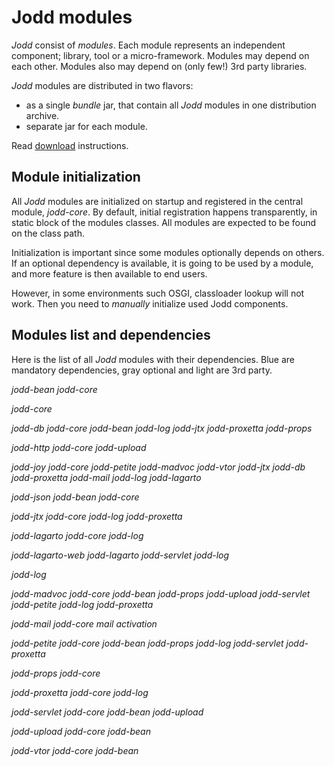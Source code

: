 # Jodd modules

*Jodd* consist of _modules_. Each module represents an independent component;
library, tool or a micro-framework. Modules may depend on each other. Modules
also may depend on (only few!) 3rd party libraries.

*Jodd* modules are distributed in two flavors:

+ as a single _bundle_ jar, that contain all *Jodd* modules in one
distribution archive.
+ separate jar for each module.

Read [download](../download/index.html) instructions.

## Module initialization

All *Jodd* modules are initialized on startup and registered in the
central module, <var>jodd-core</var>. By default, initial registration
happens transparently, in static block of the modules classes.
All modules are expected to be found on the class path.

Initialization is important since some modules optionally depends on
others. If an optional dependency is available, it is going to be
used by a module, and more feature is then available to end users.

However, in some environments such OSGI, classloader lookup will not work.
 Then you need to _manually_ initialize used Jodd components.

## Modules list and dependencies

Here is the list of all *Jodd* modules with their dependencies.
Blue are mandatory dependencies, gray optional and light are 3rd party.

<var>jodd-bean</var> <var class='dep'>jodd-core</var>

<var>jodd-core</var>

<var>jodd-db</var> <var class='dep'>jodd-core</var> <var class='dep'>jodd-bean</var> <var class='dep'>jodd-log</var> <var class='dep-opt'>jodd-jtx</var> <var class='dep-opt'>jodd-proxetta</var> <var class='dep-opt'>jodd-props</var>

<var>jodd-http</var> <var class='dep'>jodd-core</var> <var class='dep'>jodd-upload</var>

<var>jodd-joy</var> <var class='dep'>jodd-core</var> <var class='dep'>jodd-petite</var> <var class='dep'>jodd-madvoc</var> <var class='dep'>jodd-vtor</var> <var class='dep'>jodd-jtx</var> <var class='dep'>jodd-db</var> <var class='dep'>jodd-proxetta</var> <var class='dep'>jodd-mail</var> <var class='dep'>jodd-log</var> <var class='dep'>jodd-lagarto</var>

<var>jodd-json</var> <var class='dep'>jodd-bean</var> <var class='dep'>jodd-core</var>

<var>jodd-jtx</var> <var class='dep'>jodd-core</var> <var class='dep'>jodd-log</var> <var class='dep-opt'>jodd-proxetta</var>

<var>jodd-lagarto</var> <var class='dep'>jodd-core</var> <var class='dep'>jodd-log</var>

<var>jodd-lagarto-web</var> <var class='dep'>jodd-lagarto</var> <var class='dep'>jodd-servlet</var> <var class='dep'>jodd-log</var>

<var>jodd-log</var>

<var>jodd-madvoc</var> <var class='dep'>jodd-core</var> <var class='dep'>jodd-bean</var> <var class='dep'>jodd-props</var> <var class='dep'>jodd-upload</var> <var class='dep'>jodd-servlet</var> <var class='dep'>jodd-petite</var> <var class='dep'>jodd-log</var> <var class='dep-opt'>jodd-proxetta</var>

<var>jodd-mail</var> <var class='dep'>jodd-core</var> <var class='lib'>mail</var> <var class='lib'>activation</var>

<var>jodd-petite</var> <var class='dep'>jodd-core</var> <var class='dep'>jodd-bean</var> <var class='dep'>jodd-props</var> <var class='dep'>jodd-log</var> <var class='dep-opt'>jodd-servlet</var> <var class='dep-opt'>jodd-proxetta</var>

<var>jodd-props</var> <var class='dep'>jodd-core</var>

<var>jodd-proxetta</var> <var class='dep'>jodd-core</var> <var class='dep'>jodd-log</var>

<var>jodd-servlet</var> <var class='dep'>jodd-core</var> <var class='dep'>jodd-bean</var> <var class='dep'>jodd-upload</var>

<var>jodd-upload</var> <var class='dep'>jodd-core</var> <var class='dep-opt'>jodd-bean</var>

<var>jodd-vtor</var> <var class='dep'>jodd-core</var> <var class='dep'>jodd-bean</var>


